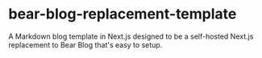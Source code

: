 # bear-blog-replacement-template

A Markdown blog template in Next.js designed to be a self-hosted Next.js replacement to Bear Blog that's easy to setup.
